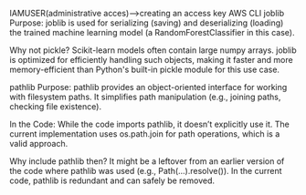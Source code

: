 IAMUSER(administrative acces)-->creating an access key
AWS CLI
joblib
Purpose:
joblib is used for serializing (saving) and deserializing (loading) the trained machine learning model (a RandomForestClassifier in this case).

Why not pickle?
Scikit-learn models often contain large numpy arrays. joblib is optimized for efficiently handling such objects, making it faster and more memory-efficient than Python's built-in pickle module for this use case.


pathlib
Purpose:
pathlib provides an object-oriented interface for working with filesystem paths. It simplifies path manipulation (e.g., joining paths, checking file existence).

In the Code:
While the code imports pathlib, it doesn’t explicitly use it. The current implementation uses os.path.join for path operations, which is a valid approach.

Why include pathlib then?
It might be a leftover from an earlier version of the code where pathlib was used (e.g., Path(...).resolve()). In the current code, pathlib is redundant and can safely be removed.